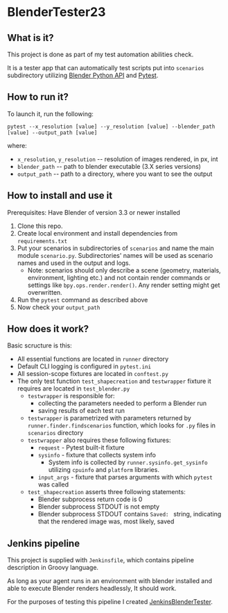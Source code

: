 # BlenderTester23
## What is it?

This project is done as part of my test automation abilities check.

It is a tester app that can automatically test scripts put into `scenarios` subdirectory utilizing [Blender Python API](https://docs.blender.org/api/current/index.html#) and [Pytest](https://pytest.org/).

## How to run it?

To launch it, run the following:
```
pytest --x_resolution [value] --y_resolution [value] --blender_path [value] --output_path [value] 
```
where:
* `x_resolution`, `y_resolution` -- resolution of images rendered, in px, int
* `blender_path` -- path to blender executable (3.X series versions)
* `output_path` -- path to a directory, where you want to see the output

## How to install and use it
Prerequisites: Have Blender of version 3.3 or newer installed
1. Clone this repo.
1. Create local environment and install dependencies from `requirements.txt`
1. Put your scenarios in subdirectories of `scenarios` and name the main module `scenario.py`. Subdirectories' names will be used as scenario names and used in the output and logs.
    - Note: scenarios should only describe a scene (geometry, materials, environment, lighting etc.) and not contain render commands or settings like `bpy.ops.render.render()`. Any render setting might get overwritten.
1. Run the `pytest` command as described above
1. Now check your `output_path`

## How does it work?

Basic scructure is this:
- All essential functions are located in `runner` directory
- Default CLI logging is configured in `pytest.ini`
- All session-scope fixtures are located in `conftest.py`
- The only test function `test_shapecreation` and `testwrapper` fixture it requires are located in `test_blender.py`
    - `testwrapper` is responsible for:
        - collecting the parameters needed to perform a Blender run
        - saving results of each test run
    - `testwrapper` is parametrized with parameters returned by `runner.finder.findscenarios` function, which looks for `.py` files in `scenarios` directory
    - `testwrapper` also requires these following fixtures:
        - `request` - Pytest built-it fixture
        - `sysinfo` - fixture that collects system info
            - System info is collected by `runner.sysinfo.get_sysinfo` utilizing `cpuinfo` and `platform` libraries.
        - `input_args` - fixture that parses arguments with which `pytest` was called
    - `test_shapecreation` asserts three following statements:
        - Blender subprocess return code is 0
        - Blender subprocess STDOUT is not empty
        - Blender subprocess STDOUT contains `Saved: ` string, indicating that the rendered image was, most likely, saved

## Jenkins pipeline

This project is supplied with `Jenkinsfile`, which contains pipeline description in Groovy language.

As long as your agent runs in an environment with blender installed and able to execute Blender renders headlessly, It should work.

For the purposes of testing this pipeline I created [JenkinsBlenderTester](https://github.com/ChaPerx64/JenkinsBlenderTester).